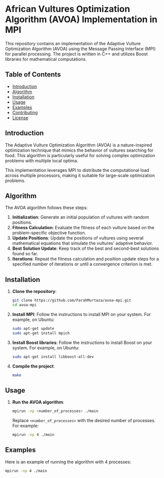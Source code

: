 # African Vultures Optimization Algorithm (AVOA) Implementation in MPI

This repository contains an implementation of the Adaptive Vulture Optimization Algorithm (AVOA) using the Message Passing Interface (MPI) for parallel processing. The project is written in C++ and utilizes Boost libraries for mathematical computations.

## Table of Contents

- [Introduction](#introduction)
- [Algorithm](#algorithm)
- [Installation](#installation)
- [Usage](#usage)
- [Examples](#examples)
- [Contributing](#contributing)
- [License](#license)

## Introduction

The Adaptive Vulture Optimization Algorithm (AVOA) is a nature-inspired optimization technique that mimics the behavior of vultures searching for food. This algorithm is particularly useful for solving complex optimization problems with multiple local optima.

This implementation leverages MPI to distribute the computational load across multiple processors, making it suitable for large-scale optimization problems.

## Algorithm

The AVOA algorithm follows these steps:

1. **Initialization**: Generate an initial population of vultures with random positions.
2. **Fitness Calculation**: Evaluate the fitness of each vulture based on the problem-specific objective function.
3. **Update Positions**: Update the positions of vultures using several mathematical equations that simulate the vultures' adaptive behavior.
4. **Best Solution Update**: Keep track of the best and second-best solutions found so far.
5. **Iterations**: Repeat the fitness calculation and position update steps for a specified number of iterations or until a convergence criterion is met.

## Installation

1. **Clone the repository**:
    ```bash
    git clone https://github.com/FarahMurtaza/avoa-mpi.git
    cd avoa-mpi
    ```

2. **Install MPI**:
    Follow the instructions to install MPI on your system. For example, on Ubuntu:
    ```bash
    sudo apt-get update
    sudo apt-get install mpich
    ```

3. **Install Boost libraries**:
    Follow the instructions to install Boost on your system. For example, on Ubuntu:
    ```bash
    sudo apt-get install libboost-all-dev
    ```

4. **Compile the project**:
    ```bash
    make
    ```

## Usage

1. **Run the AVOA algorithm**:
    ```bash
    mpirun -np <number_of_processes> ./main
    ```

    Replace `<number_of_processes>` with the desired number of processes. For example:
    ```bash
    mpirun -np 4 ./main
    ```

## Examples

Here is an example of running the algorithm with 4 processes:
```bash
mpirun -np 4 ./main
